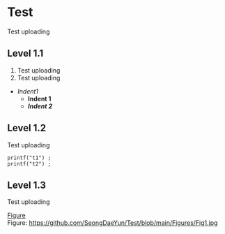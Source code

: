 # Test
Test uploading

## Level 1.1
1. Test uploading
2. Test uploading
- *Indent1*
  - **Indent 1**
  - ***Indent 2***

## Level 1.2
Test uploading

```
printf("t1") ;
printf("t2") ;
```

## Level 1.3
Test uploading

[Figure](https://github.com/SeongDaeYun/Test/blob/main/Figures/Fig1.jpg) <br>
Figure: <https://github.com/SeongDaeYun/Test/blob/main/Figures/Fig1.jpg>
